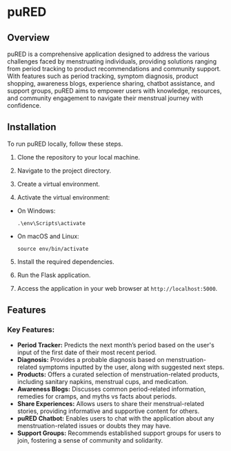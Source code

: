 # puRED

## Overview

puRED is a comprehensive application designed to address the various challenges faced by menstruating individuals, providing solutions ranging from period tracking to product recommendations and community support. With features such as period tracking, symptom diagnosis, product shopping, awareness blogs, experience sharing, chatbot assistance, and support groups, puRED aims to empower users with knowledge, resources, and community engagement to navigate their menstrual journey with confidence.

## Installation

To run puRED locally, follow these steps.

1. Clone the repository to your local machine.

2. Navigate to the project directory.

3. Create a virtual environment.

4. Activate the virtual environment:
- On Windows:
  ```
  .\env\Scripts\activate
  ```
- On macOS and Linux:
  ```
  source env/bin/activate
  ```

5. Install the required dependencies.

6. Run the Flask application.

7. Access the application in your web browser at `http://localhost:5000`.

## Features

### Key Features:

- **Period Tracker:** Predicts the next month’s period based on the user's input of the first date of their most recent period.
- **Diagnosis:** Provides a probable diagnosis based on menstruation-related symptoms inputted by the user, along with suggested next steps.
- **Products:** Offers a curated selection of menstruation-related products, including sanitary napkins, menstrual cups, and medication.
- **Awareness Blogs:** Discusses common period-related information, remedies for cramps, and myths vs facts about periods.
- **Share Experiences:** Allows users to share their menstrual-related stories, providing informative and supportive content for others.
- **puRED Chatbot:** Enables users to chat with the application about any menstruation-related issues or doubts they may have.
- **Support Groups:** Recommends established support groups for users to join, fostering a sense of community and solidarity.
